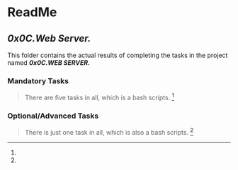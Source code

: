 # ReadMe

## ___0x0C.Web Server.___
This folder contains the actual results of completing the tasks in the project named ___0x0C.WEB SERVER.___ 

### Mandatory Tasks
> There are five tasks in all, which is a bash scripts. [^1]
### Optional/Advanced Tasks
> There is just one task in all, which is also a bash scripts. [^2]

[^1]:
[^2]:
